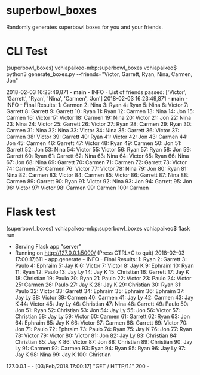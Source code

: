 # superbowl_boxes
Randomly generates superbowl boxes for you and your friends.

# CLI Test
(superbowl_boxes) vchiapaikeo-mbp:superbowl_boxes vchiapaikeo$ python3 generate_boxes.py --friends="Victor, Garrett, Ryan, Nina, Carmen, Jon"

2018-02-03 16:23:49,871 - __main__ - INFO - List of friends passed: ['Victor', 'Garrett', 'Ryan', 'Nina', 'Carmen', 'Jon']
2018-02-03 16:23:49,871 - __main__ - INFO - Final Results: 
1: Carmen 2: Nina 3: Ryan 4: Ryan 5: Nina 6: Victor 7: Garrett 8: Garrett 9: Garrett 10: Ryan 
11: Ryan 12: Carmen 13: Nina 14: Jon 15: Carmen 16: Victor 17: Victor 18: Carmen 19: Nina 20: Victor 
21: Jon 22: Nina 23: Nina 24: Victor 25: Garrett 26: Victor 27: Ryan 28: Carmen 29: Ryan 30: Carmen 
31: Nina 32: Nina 33: Victor 34: Nina 35: Garrett 36: Victor 37: Carmen 38: Victor 39: Garrett 40: Ryan 
41: Victor 42: Jon 43: Carmen 44: Jon 45: Carmen 46: Garrett 47: Victor 48: Ryan 49: Carmen 50: Jon 
51: Garrett 52: Jon 53: Nina 54: Victor 55: Victor 56: Ryan 57: Ryan 58: Jon 59: Garrett 60: Ryan 
61: Garrett 62: Nina 63: Nina 64: Victor 65: Ryan 66: Nina 67: Jon 68: Nina 69: Garrett 70: Carmen 
71: Carmen 72: Garrett 73: Victor 74: Carmen 75: Carmen 76: Victor 77: Victor 78: Nina 79: Jon 80: Ryan 
81: Nina 82: Carmen 83: Victor 84: Carmen 85: Victor 86: Garrett 87: Nina 88: Carmen 89: Garrett 90: Ryan 
91: Victor 92: Nina 93: Jon 94: Garrett 95: Jon 96: Victor 97: Victor 98: Carmen 99: Carmen 100: Carmen 

# Flask test
(superbowl_boxes) vchiapaikeo-mbp:superbowl_boxes vchiapaikeo$ flask run
 * Serving Flask app "server"
 * Running on http://127.0.0.1:5000/ (Press CTRL+C to quit)
2018-02-03 17:00:17,611 - app.generate - INFO - Final Results: 
1: Ryan 2: Garrett 3: Paulo 4: Ephraim 5: Jay K 6: Victor 7: Victor 8: Jay K 9: Ephraim 10: Ryan 
11: Ryan 12: Paulo 13: Jay Ly 14: Jay K 15: Christian 16: Garrett 17: Jay K 18: Christian 19: Paulo 20: Ryan 
21: Paulo 22: Victor 23: Paulo 24: Victor 25: Carmen 26: Paulo 27: Jay K 28: Jay K 29: Christian 30: Ryan 
31: Paulo 32: Victor 33: Garrett 34: Ephraim 35: Ephraim 36: Ephraim 37: Jay Ly 38: Victor 39: Carmen 40: Carmen 
41: Jay Ly 42: Carmen 43: Jay K 44: Victor 45: Jay Ly 46: Christian 47: Nina 48: Garrett 49: Paulo 50: Jon 
51: Ryan 52: Christian 53: Jon 54: Jay Ly 55: Jon 56: Victor 57: Christian 58: Jay Ly 59: Victor 60: Carmen 
61: Garrett 62: Ryan 63: Jon 64: Ephraim 65: Jay K 66: Victor 67: Carmen 68: Garrett 69: Victor 70: Jon 
71: Paulo 72: Ephraim 73: Paulo 74: Ryan 75: Jay K 76: Jon 77: Ryan 78: Victor 79: Victor 80: Victor 
81: Jon 82: Jay Ly 83: Christian 84: Christian 85: Jay K 86: Victor 87: Jon 88: Christian 89: Christian 90: Jay Ly 
91: Carmen 92: Carmen 93: Ryan 94: Ryan 95: Ryan 96: Jay Ly 97: Jay K 98: Nina 99: Jay K 100: Christian 

127.0.0.1 - - [03/Feb/2018 17:00:17] "GET / HTTP/1.1" 200 -
